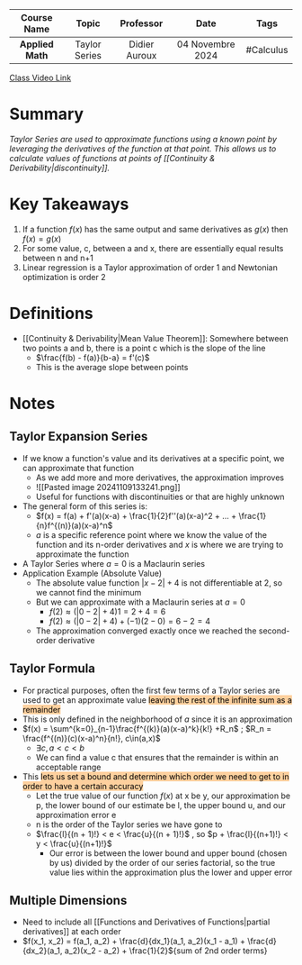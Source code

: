 |   Course Name    |     Topic     |   Professor   |       Date       |   Tags    |
| :--------------: | :-----------: | :-----------: | :--------------: | :-------: |
| **Applied Math** | Taylor Series | Didier Auroux | 04 Novembre 2024 | #Calculus |

[Class Video Link](https://dstisas-my.sharepoint.com/personal/johnny_najjar_dsti_institute/_layouts/15/stream.aspx?id=%2Fpersonal%2Fjohnny%5Fnajjar%5Fdsti%5Finstitute%2FDocuments%2FRecordings%281%29%2FA24%20%2D%20Common%20Link%20%2D%20DS%2DDE%2DDA%2D20241104%5F095204%2DMeeting%20Recording%201%2Emp4&ga=1&referrer=StreamWebApp%2EWeb&referrerScenario=AddressBarCopied%2Eview%2Ef7e71a2a%2D1691%2D457b%2Daa8c%2Dac811a75875a)

# Summary
*Taylor Series are used to approximate functions using a known point by leveraging the derivatives of the function at that point. This allows us to calculate values of functions at points of [[Continuity & Derivability|discontinuity]].*

# Key Takeaways
1. If a function $f(x)$ has the same output and same derivatives as $g(x)$ then $f(x) = g(x)$
2. For some value, c, between a and x, there are essentially equal results between n and n+1
3. Linear regression is a Taylor approximation of order 1 and Newtonian optimization is order 2

# Definitions
- [[Continuity & Derivability|Mean Value Theorem]]: Somewhere between two points a and b, there is a point c which is the slope of the line
	- $\frac{f(b) - f(a)}{b-a} = f'(c)$
	- This is the average slope between points 

# Notes
## Taylor Expansion Series
- If we know a function's value and its derivatives at a specific point, we can approximate that function
	- As we add more and more derivatives, the approximation improves
	- ![[Pasted image 20241109133241.png]]
	- Useful for functions with discontinuities or that are highly unknown
- The general form of this series is:
	- $f(x) = f(a) + f'(a)(x-a) + \frac{1}{2}f''(a)(x-a)^2 + ... + \frac{1}{n}f^{(n)}(a)(x-a)^n$
	- $a$ is a specific reference point where we know the value of the function and its n-order derivatives and $x$ is where we are trying to approximate the function
- A Taylor Series where $a = 0$ is a Maclaurin series
- Application Example (Absolute Value)
	- The absolute value function $|x - 2| + 4$ is not differentiable at 2, so we cannot find the minimum
	- But we can approximate with a Maclaurin series at $a = 0$
		- $f(2) ≈ (|0 − 2| + 4)1 = 2 + 4 = 6$
		- $f(2) ≈ (|0 − 2| + 4) + (−1)(2 − 0) = 6 − 2 = 4$
	- The approximation converged exactly once we reached the second-order derivative
## Taylor Formula
- For practical purposes, often the first few terms of a Taylor series are used to get an approximate value <mark style="background: #FFB86CA6;">leaving the rest of the infinite sum as a remainder</mark>
- This is only defined in the neighborhood of $a$ since it is an approximation
- $f(x) = \sum^{k=0}_{n-1}\frac{f^{(k)}(a)(x-a)^k}{k!} +R_n$ ; $R_n = \frac{f^{(n)}(c)(x-a)^n}{n!}, c\in(a,x)$
	- $\exists c, a < c < b$
	- We can find a value c that ensures that the remainder is within an acceptable range
- This <mark style="background: #FFB86CA6;">lets us set a bound and determine which order we need to get to in order to have a certain accuracy</mark>
	- Let the true value of our function $f(x)$ at x be y, our approximation be p, the lower bound of our estimate be l, the upper bound u, and our approximation error e
	- n is the order of the Taylor series we have gone to
	- $\frac{l}{(n + 1)!} < e < \frac{u}{(n + 1)!}$ , so $p + \frac{l}{(n+1)!} < y < \frac{u}{(n+1)!}$
		- Our error is between the lower bound and upper bound (chosen by us) divided by the order of our series factorial, so the true value lies within the approximation plus the lower and upper error
## Multiple Dimensions
- Need to include all [[Functions and Derivatives of Functions|partial derivatives]] at each order
- $f(x_1, x_2) = f(a_1, a_2) + \frac{d}{dx_1}(a_1, a_2)(x_1 - a_1) + \frac{d}{dx_2}(a_1, a_2)(x_2 - a_2) + \frac{1}{2}${sum of 2nd order terms}